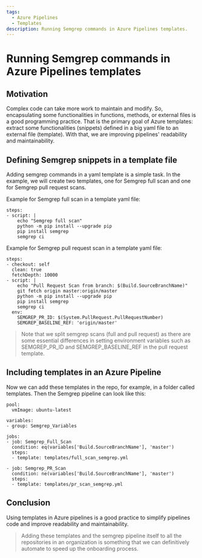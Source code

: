 ```yaml
---
tags:
  - Azure Pipelines
  - Templates
description: Running Semgrep commands in Azure Pipelines templates.
---
```

# Running Semgrep commands in Azure Pipelines templates 

## Motivation

Complex code can take more work to maintain and modify. So, encapsulating some functionalities in functions, methods, or external files is a good programming practice.
That is the primary goal of Azure templates: extract some functionalities (snippets) defined in a big yaml file to an external file (template). With that, we are improving pipelines' readability and maintainability.

## Defining Semgrep snippets in a template file

Adding semgrep commands in a yaml template is a simple task. In the example, we will create two templates, one for Semgrep full scan and one for Semgrep pull request scans.

Example for Semgrep full scan in a template yaml file:
``````
steps:
- script: |
    echo "Semgrep full scan"
    python -m pip install --upgrade pip
    pip install semgrep
    semgrep ci
``````

Example for Semgrep pull request scan in a template yaml file:
``````
steps:
- checkout: self
  clean: true
  fetchDepth: 10000
- script: |
    echo "Pull Request Scan from branch: $(Build.SourceBranchName)"
    git fetch origin master:origin/master
    python -m pip install --upgrade pip
    pip install semgrep
    semgrep ci
  env:
    SEMGREP_PR_ID: $(System.PullRequest.PullRequestNumber)
    SEMGREP_BASELINE_REF: 'origin/master'
``````

> Note that we split semgrep scans (full and pull request) as there are some essential differences in setting environment variables such as SEMGREP_PR_ID and SEMGREP_BASELINE_REF in the pull request template.

## Including templates in an Azure Pipeline

Now we can add these templates in the repo, for example, in a folder called templates.
Then the Semgrep pipeline can look like this:

``````
pool:
  vmImage: ubuntu-latest

variables:
- group: Semgrep_Variables

jobs:
- job: Semgrep_Full_Scan
  condition: eq(variables['Build.SourceBranchName'], 'master')
  steps:
  - template: templates/full_scan_semgrep.yml

- job: Semgrep_PR_Scan
  condition: ne(variables['Build.SourceBranchName'], 'master')
  steps:
  - template: templates/pr_scan_semgrep.yml
``````

## Conclusion

Using templates in Azure pipelines is a good practice to simplify pipelines code and improve readability and maintainability.
> Adding these templates and the semgrep pipeline itself to all the repositories in an organization is something that we can definitively automate to speed up the onboarding process. 
   
